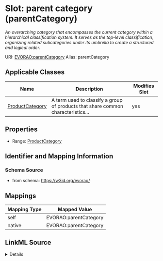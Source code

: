 

# Slot: parent category (parentCategory) 


_An overarching category that encompasses the current category within a hierarchical classification system. It serves as the top-level classification, organizing related subcategories under its umbrella to create a structured and logical order._





URI: [EVORAO:parentCategory](https://w3id.org/evorao/parentCategory)
Alias: parentCategory

<!-- no inheritance hierarchy -->





## Applicable Classes

| Name | Description | Modifies Slot |
| --- | --- | --- |
| [ProductCategory](ProductCategory.md) | A term used to classify a group of products that share common characteristics... |  yes  |







## Properties

* Range: [ProductCategory](ProductCategory.md)





## Identifier and Mapping Information







### Schema Source


* from schema: https://w3id.org/evorao/




## Mappings

| Mapping Type | Mapped Value |
| ---  | ---  |
| self | EVORAO:parentCategory |
| native | EVORAO:parentCategory |




## LinkML Source

<details>
```yaml
name: parentCategory
description: An overarching category that encompasses the current category within
  a hierarchical classification system. It serves as the top-level classification,
  organizing related subcategories under its umbrella to create a structured and logical
  order.
title: parent category
from_schema: https://w3id.org/evorao/
rank: 1000
alias: parentCategory
domain_of:
- ProductCategory
range: ProductCategory
required: false
multivalued: false

```
</details>